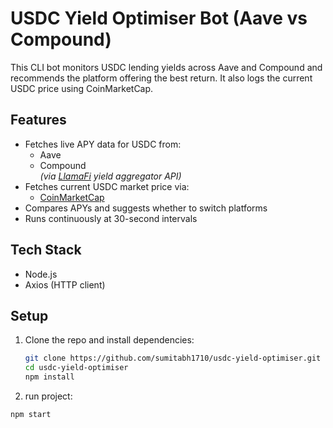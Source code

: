 # USDC Yield Optimiser Bot (Aave vs Compound)

This CLI bot monitors USDC lending yields across Aave and Compound and recommends the platform offering the best return. It also logs the current USDC price using CoinMarketCap.

## Features

- Fetches live APY data for USDC from:
  - Aave
  - Compound  
  *(via [LlamaFi](https://yields.llama.fi/) yield aggregator API)*
- Fetches current USDC market price via:
  - [CoinMarketCap](https://coinmarketcap.com/)
- Compares APYs and suggests whether to switch platforms
- Runs continuously at 30-second intervals

## Tech Stack

- Node.js
- Axios (HTTP client)

## Setup

1. Clone the repo and install dependencies:
   ```bash
   git clone https://github.com/sumitabh1710/usdc-yield-optimiser.git
   cd usdc-yield-optimiser
   npm install
2. run project:
  ```bash
  npm start
  